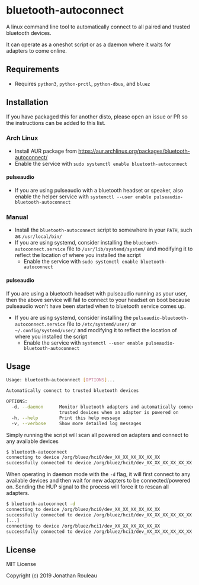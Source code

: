 # bluetooth-autoconnect

A linux command line tool to automatically connect to all paired and trusted bluetooth devices.

It can operate as a oneshot script or as a daemon where it waits for adapters to come online.

## Requirements

* Requires `python3`, `python-prctl`, `python-dbus`, and `bluez`

## Installation

If you have packaged this for another disto, please open an issue or PR so the instructions can be added to this list.

### Arch Linux

* Install AUR package from https://aur.archlinux.org/packages/bluetooth-autoconnect/
* Enable the service with `sudo systemctl enable bluetooth-autoconnect`

#### pulseaudio
* If you are using pulseaudio with a bluetooth headset or speaker, also enable the helper service with `systemctl --user enable pulseaudio-bluetooth-autoconnect`

### Manual

* Install the `bluetooth-autoconnect` script to somewhere in your `PATH`, such as `/usr/local/bin/`
* If you are using systemd, consider installing the `bluetooth-autoconnect.service` file to `/usr/lib/systemd/system/` and modifying it to reflect the location of where you installed the script
  - Enable the service with `sudo systemctl enable bluetooth-autoconnect`

#### pulseaudio

If you are using a bluetooth headset with pulseaudio running as your user, then the above service will fail to connect to your headset on boot because pulseaudio won't have been started when to bluetooth service comes up.

* If you are using systemd, consider installing the `pulseaudio-bluetooth-autoconnect.service` file to `/etc/systemd/user/` or `~/.config/systemd/user/` and modifying it to reflect the location of where you installed the script
  - Enable the service with `systemctl --user enable pulseaudio-bluetooth-autoconnect`

## Usage

```sh
Usage: bluetooth-autoconnect [OPTIONS]...

Automatically connect to trusted bluetooth devices

OPTIONS:
  -d, --daemon      Monitor bluetooth adapters and automatically connect to
                    trusted devices when an adapter is powered on
  -h, --help        Print this help message
  -v, --verbose     Show more detailed log messages

```

Simply running the script will scan all powered on adapters and connect to any available devices
```sh
$ bluetooth-autoconnect
connecting to device /org/bluez/hci0/dev_XX_XX_XX_XX_XX_XX
successfully connected to device /org/bluez/hci0/dev_XX_XX_XX_XX_XX_XX
```

When operating in daemon mode with the `-d` flag, it will first connect to any available devices and then wait for new adapters to be connected/powered on. Sending the HUP signal to the process will force it to rescan all adapters.
```sh
$ bluetooth-autoconnect -d
connecting to device /org/bluez/hci0/dev_XX_XX_XX_XX_XX_XX
successfully connected to device /org/bluez/hci0/dev_XX_XX_XX_XX_XX_XX
[...]
connecting to device /org/bluez/hci1/dev_XX_XX_XX_XX_XX_XX
successfully connected to device /org/bluez/hci1/dev_XX_XX_XX_XX_XX_XX
```

## License

MIT License

Copyright (c) 2019 Jonathan Rouleau

